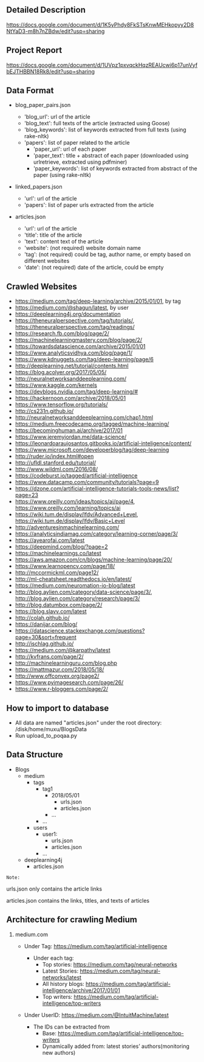 ## Detailed Description
https://docs.google.com/document/d/1K5yPhdy8FkSTsKnwMEHkopyy2D8NtYaD3-m8h7nZBdw/edit?usp=sharing

## Project Report
https://docs.google.com/document/d/1UVpz1pxvqckHqzREAUcwi6p17unVyfbEJTHBBN18Rk8/edit?usp=sharing

## Data Format
* blog_paper_pairs.json
  - 'blog_url': url of the article
  - 'blog_text': full texts of the article (extracted using Goose)
  - 'blog_keywords': list of keywords extracted from full texts (using rake-nltk)
  - 'papers': list of paper related to the article
    - 'paper_url': url of each paper
    - 'paper_text': title + abstract of each paper (downloaded using urlretrieve, extracted using pdfminer)
    - 'paper_keywords': list of keywords extracted from abstract of the paper (using rake-nltk)
  
* linked_papers.json
  - 'url': url of the article
  - 'papers': list of paper urls extracted from the article

* articles.json
  - 'url': url of the article
  - 'title': title of the article
  - 'text': content text of the article
  - 'website': (not required) website domain name
  - 'tag': (not required) could be tag, author name, or empty based on different websites
  - 'date': (not required) date of the article, could be empty
  
  
## Crawled Websites
- https://medium.com/tag/deep-learning/archive/2015/01/01, by tag
- https://medium.com/@shagun/latest, by user
- https://deeplearning4j.org/documentation
- https://theneuralperspective.com/tag/tutorials/, https://theneuralperspective.com/tag/readings/
- https://research.fb.com/blog/page/2/ 
- https://machinelearningmastery.com/blog/page/2/
- https://towardsdatascience.com/archive/2015/01/01 
- https://www.analyticsvidhya.com/blog/page/1/
- https://www.kdnuggets.com/tag/deep-learning/page/6
- http://deeplearning.net/tutorial/contents.html
- https://blog.acolyer.org/2017/05/05/
- http://neuralnetworksanddeeplearning.com/
- https://www.kaggle.com/kernels
- https://devblogs.nvidia.com/tag/deep-learning/#
- https://hackernoon.com/archive/2018/05/01
- https://www.tensorflow.org/tutorials/
- http://cs231n.github.io/
- http://neuralnetworksanddeeplearning.com/chap1.html
- https://medium.freecodecamp.org/tagged/machine-learning/
- https://becominghuman.ai/archive/2017/01
- https://www.jeremyjordan.me/data-science/
- https://leonardoaraujosantos.gitbooks.io/artificial-inteligence/content/
- https://www.microsoft.com/developerblog/tag/deep-learning
- http://ruder.io/index.html#open
- http://ufldl.stanford.edu/tutorial/
- http://www.wildml.com/2016/08/
- https://codeburst.io/tagged/artificial-intelligence
- https://www.datacamp.com/community/tutorials?page=9
- https://dzone.com/artificial-intelligence-tutorials-tools-news/list?page=23
- https://www.oreilly.com/ideas/topics/ai/page/4, https://www.oreilly.com/learning/topics/ai
- https://wiki.tum.de/display/lfdv/Advanced+Level, https://wiki.tum.de/display/lfdv/Basic+Level
- http://adventuresinmachinelearning.com/
- https://analyticsindiamag.com/category/learning-corner/page/3/
- https://ayearofai.com/latest
- https://deepmind.com/blog/?page=2
- https://machinelearnings.co/latest
- https://aws.amazon.com/cn/blogs/machine-learning/page/20/
- https://www.learnopencv.com/page/18/
- http://mccormickml.com/page12/
- http://ml-cheatsheet.readthedocs.io/en/latest/
- https://medium.com/neuromation-io-blog/latest
- http://blog.aylien.com/category/data-science/page/3/, http://blog.aylien.com/category/research/page/3/
- http://blog.datumbox.com/page/2/
- https://blog.slavv.com/latest
- http://colah.github.io/
- https://danijar.com/blog/
- https://datascience.stackexchange.com/questions?page=30&sort=frequent
- http://ischlag.github.io/
- https://medium.com/@karpathy/latest
- http://kvfrans.com/page/2/
- http://machinelearninguru.com/blog.php
- https://mattmazur.com/2018/05/18/
- http://www.offconvex.org/page2/
- https://www.pyimagesearch.com/page/26/
- https://www.r-bloggers.com/page/2/

  
  
## How to import to database
* All data are named "articles.json" under the root directory: /disk/home/muxu/BlogsData
* Run upload_to_poqaa.py


## Data Structure

- Blogs
  - medium
    - tags
      - tag1
        - 2018/05/01
          - urls.json
          - articles.json
        - ...
      - ...
    - users 
      - user1:
        - urls.json
        - articles.json
      - ...
  - deeplearning4j
    - articles.json


`Note:`  

urls.json only contains the article links

articles.json contains the links, titles, and texts of articles


## Architecture for crawling Medium

1. medium.com
   - Under Tag: https://medium.com/tag/artificial-intelligence
       - Under each tag:
         - Top stories: https://medium.com/tag/neural-networks
         - Latest Stories: https://medium.com/tag/neural-networks/latest
         - All history blogs: https://medium.com/tag/artificial-intelligence/archive/2017/01/01
         - Top writers: https://medium.com/tag/artificial-intelligence/top-writers

   - Under UserID: https://medium.com/@IntuitMachine/latest
     - The IDs can be extracted from
       - Base: https://medium.com/tag/artificial-intelligence/top-writers
       - Dynamically added from: latest stories’ authors(monitoring new authors)
